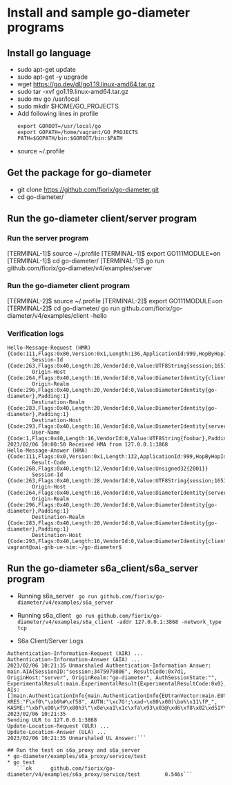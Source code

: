 # Install and sample go-diameter programs

## Install go language
* sudo apt-get update
* sudo apt-get -y upgrade
* wget  https://go.dev/dl/go1.19.linux-amd64.tar.gz
* sudo tar -xvf go1.19.linux-amd64.tar.gz
* sudo mv go /usr/local
* sudo mkdir $HOME/GO_PROJECTS
* Add following lines in profile
   ```
   export GOROOT=/usr/local/go
   export GOPATH=/home/vagrant/GO_PROJECTS
   PATH=$GOPATH/bin:$GOROOT/bin:$PATH
   ```
* source ~/.profile

## Get the package for go-diameter
* git clone https://github.com/fiorix/go-diameter.git
* cd go-diameter/

## Run the go-diameter client/server program

### Run the server program
[TERMINAL-1]$ source ~/.profile
[TERMINAL-1]$ export GO111MODULE=on
[TERMINAL-1]$ cd go-diameter/
[TERMINAL-1]$ go run github.com/fiorix/go-diameter/v4/examples/server

### Run the go-diameter client program
[TERMINAL-2]$ source ~/.profile
[TERMINAL-2]$ export GO111MODULE=on
[TERMINAL-2]$ cd go-diameter/
go run github.com/fiorix/go-diameter/v4/examples/client -hello


### Verification logs
```
Hello-Message-Request (HMR)
{Code:111,Flags:0x80,Version:0x1,Length:136,ApplicationId:999,HopByHopId:0xfc180d91,EndToEndId:0xfd8fc8bd}
        Session-Id {Code:263,Flags:0x40,Length:28,VendorId:0,Value:UTF8String{session;1651430902},Padding:2}
        Origin-Host {Code:264,Flags:0x40,Length:16,VendorId:0,Value:DiameterIdentity{client},Padding:2}
        Origin-Realm {Code:296,Flags:0x40,Length:20,VendorId:0,Value:DiameterIdentity{go-diameter},Padding:1}
        Destination-Realm {Code:283,Flags:0x40,Length:20,VendorId:0,Value:DiameterIdentity{go-diameter},Padding:1}
        Destination-Host {Code:293,Flags:0x40,Length:16,VendorId:0,Value:DiameterIdentity{server},Padding:2}
        User-Name {Code:1,Flags:0x40,Length:16,VendorId:0,Value:UTF8String{foobar},Padding:2}
2023/02/06 10:00:50 Received HMA from 127.0.0.1:3868
Hello-Message-Answer (HMA)
{Code:111,Flags:0x0,Version:0x1,Length:132,ApplicationId:999,HopByHopId:0xfc180d91,EndToEndId:0xfd8fc8bd}
        Result-Code {Code:268,Flags:0x40,Length:12,VendorId:0,Value:Unsigned32{2001}}
        Session-Id {Code:263,Flags:0x40,Length:28,VendorId:0,Value:UTF8String{session;1651430902},Padding:2}
        Origin-Host {Code:264,Flags:0x40,Length:16,VendorId:0,Value:DiameterIdentity{server},Padding:2}
        Origin-Realm {Code:296,Flags:0x40,Length:20,VendorId:0,Value:DiameterIdentity{go-diameter},Padding:1}
        Destination-Realm {Code:283,Flags:0x40,Length:20,VendorId:0,Value:DiameterIdentity{go-diameter},Padding:1}
        Destination-Host {Code:293,Flags:0x40,Length:16,VendorId:0,Value:DiameterIdentity{client},Padding:2}
vagrant@oai-gnb-ue-sim:~/go-diameter$
```


## Run the go-diameter s6a_client/s6a_server program

* Running s6a_server
``` go run github.com/fiorix/go-diameter/v4/examples/s6a_server```

* Running s6a_client
``` go run github.com/fiorix/go-diameter/v4/examples/s6a_client -addr 127.0.0.1:3868 -network_type tcp```

* S6a Client/Server Logs
``` 
Authentication-Information-Request (AIR) ...
Authentication-Information-Answer (AIA) ...
2023/02/06 10:21:35 Unmarshaled Authentication-Information Answer:
main.AIA{SessionID:"session;3475979806", ResultCode:0x7d1, OriginHost:"server", OriginRealm:"go-diameter", AuthSessionState:"", ExperimentalResult:main.ExperimentalResult{ExperimentalResultCode:0x0}, AIs:[]main.AuthenticationInfo{main.AuthenticationInfo{EUtranVector:main.EUtranVector{RAND:"\x94\xbf/T\xc3v\xf3\x0e\x87\x83\x06k'\x18Z\x19", XRES:"F\xf0\"\xb9%#\xf58", AUTN:"\xc7G!;\xad~\x80\x00)\bo%\x11\fP_", KASME:"\xbf\x00\xf9\x80h3\"\x0e\xa1\x1c\xfa\x93\x03@\xd6\xf8\x02\xd51Y\xebĝ=\t\x14{\xeb!\xec\xcb:"}}}}
2023/02/06 10:21:35
Sending ULR to 127.0.0.1:3868
Update-Location-Request (ULR) ...
Update-Location-Answer (ULA) ...
2023/02/06 10:21:35 Unmarshaled UL Answer:```

## Run the test on s6a_proxy and s6a_server
* go-diameter/examples/s6a_proxy/service/test
* go test 
   ```ok      github.com/fiorix/go-diameter/v4/examples/s6a_proxy/service/test        0.546s```
